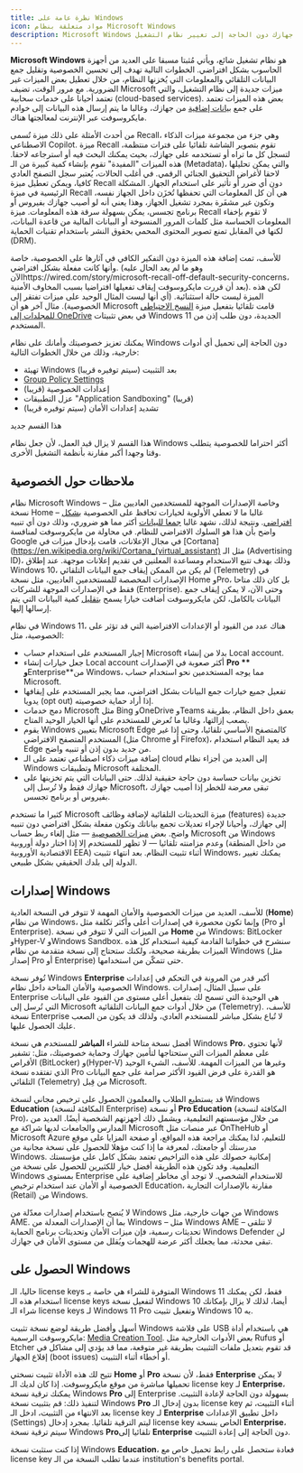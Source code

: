 ```yaml
---
title: نظرة عامة على Windows
icon: مواد متعلقة بنظام Microsoft Windows
description: Microsoft Windows هو نظام تشغيل شائع، لكنه يفتقر إلى الخصوصية بشكل كبير في إعداداته الافتراضية. يقدم هذا الشرح خطوات لتحسين مستوى الخصوصية في جهازك دون الحاجة إلى تغيير نظام التشغيل.
---
```


**Microsoft Windows** هو نظام تشغيل شائع، ويأتي مُثبتا مسبقا على العديد من أجهزة الحاسوب بشكل افتراضي. الخطوات التالية تهدف إلى تحسين الخصوصية وتقليل جمع البيانات التلقائي والمعلومات التي يُخزنها النظام، من خلال تعطيل بعض الميزات غير الضرورية. مع مرور الوقت، تضيف Microsoft ميزات جديدة إلى نظام التشغيل، والتي تعتمد أحيانا على خدمات سحابية (cloud-based services). بعض هذه الميزات تعتمد على جمع [بيانات إضافية](https://privacy.microsoft.com/data-collection-windows) من جهازك،
وغالبا ما يتم إرسال هذه البيانات إلى خوادم مايكروسوفت عبر الإنترنت لمعالجتها هناك.

من أحدث الأمثلة على ذلك ميزة تُسمى Recall، وهي جزء من مجموعة ميزات الذكاء الاصطناعي Copilot. ميزة Recall تقوم بتصوير الشاشة تلقائيا على فترات منتظمة، لتسجل كل ما تراه أو تستخدمه على جهازك، بحيث يمكنك البحث فيه أو استرجاعه لاحقا. هذه الميزات "المفيدة" تقوم بإنشاء كمية كبيرة من الـ (Metadata)، والتي يمكن تحليلها لاحقا لأغراض التحقيق الجنائي الرقمي. في أغلب الحالات، يُعتبر سجل التصفح العادي كافيا،
ويمكن تعطيل ميزة Recall دون أي ضرر أو تأثير على استخدام الجهاز. المشكلة الرئيسية في ميزة Recall هي أن كل المعلومات التي تحفظها تُخزَن داخل الجهاز نفسه، وتكون غير مشفَرة بمجرد تشغيل الجهاز، وهذا يعني أنه لو أصيب جهازك بفيروس أو برنامج تجسس، يمكن بسهولة سرقة هذه المعلومات. ميزة Recall لا تقوم بإخفاء المعلومات الحساسة مثل كلمات المرور المنسوخة أو البيانات المالية من قاعدة البيانات، لكنها في المقابل تمنع تصوير المحتوى المحمي بحقوق النشر باستخدام تقنيات الحماية (DRM).

للأسف، تمت إضافة هذه الميزة دون التفكير الكافي في آثارها على الخصوصية، خاصة وأنها كانت مفعلة بشكل افتراضي. (وهو ما لم يعد الحال عليه الآنhttps://wired.com/story/microsoft-recall-off-default-security-concerns، بعد أن قررت مايكروسوفت إيقاف تفعيلها افتراضيا بسبب المخاوف الأمنية). لكن هذه الميزة ليست حالة استثنائية. (أي أنها ليست المثال الوحيد على ميزات تفتقر إلى الخصوصية). مثال آخر هو أن Microsoft قامت تلقائيا بتفعيل ميزة [النسخ الاحتياطي للمجلدات إلى OneDrive](https://neowin.net/news/windows-11-is-now-automatically-enabling-onedrive-folder-backup-without-asking-permission) في بعض تثبيتات Windows 11 الجديدة، دون طلب إذن من المستخدم.

يمكنك تعزيز خصوصيتك وأمانك على نظام Windows دون الحاجة إلى تحميل أي أدوات خارجية، وذلك من خلال الخطوات التالية:

- تهيئة Windows بعد التثبيت (سيتم توفيره قريبا)
- [Group Policy Settings](group-policies.md)
- إعدادات الخصوصية (قريبا)
- عزل التطبيقات "Application Sandboxing" (قريبا)
- تشديد إعدادات الأمان (سيتم توفيره قريبا)

<div class="admonition example" markdown>
<p class="admonition-title">هذا القسم جديد</p>

هذا القسم لا يزال قيد العمل، لأن جعل نظام Windows أكثر احتراما للخصوصية يتطلب وقتا وجهدا أكبر مقارنة بأنظمة التشغيل الأخرى.

</div>

## ملاحظات حول الخصوصية

نظام Microsoft Windows – وخاصة الإصدارات الموجهة للمستخدمين العاديين مثل نسخة Home – غالبا ما لا تعطي الأولوية لخيارات تحافظ على الخصوصية [بشكل افتراضي](https://theguardian.com/technology/2015/jul/31/windows-10-microsoft-faces-criticism-over-privacy-default-settings). ونتيجة لذلك، نشهد غالبا [جمعا للبيانات](https://en.wikipedia.org/wiki/Criticism_of_Microsoft#Telemetry_and_data_collection) أكثر مما هو ضروري، وذلك دون أي تنبيه واضح بأن هذا هو السلوك الافتراضي للنظام. في محاولة من مايكروسوفت لمنافسة Google في مجال الإعلانات،
قامت بإدخال ميزات في [Cortana](https://en.wikipedia.org/wiki/Cortana_(virtual_assistant) مثل الـ (Advertising ID)، وذلك بهدف تتبع الاستخدام ومساعدة المعلنين في تقديم إعلانات موجهة.  عند إطلاق Windows 10، لم يكن من الممكن إيقاف جمع البيانات التلقائي (Telemetry) في الإصدارات المخصصة للمستخدمين العاديين،
مثل نسخة Home وPro، بل كان ذلك متاحا فقط في الإصدارات الموجهة للشركات (Enterprise). وحتى الآن، لا يمكن إيقاف جمع البيانات بالكامل، لكن مايكروسوفت أضافت خيارا يسمح [بتقليل](https://extremetech.com/computing/243079-upcoming-windows-update-reduces-spying-microsoft-still-mum-data-collects) كمية البيانات التي يتم إرسالها إليها.

في نظام Windows 11، هناك عدد من القيود أو الإعدادات الافتراضية التي قد تؤثر على الخصوصية، مثل:

- إجبار المستخدم على استخدام حساب Microsoft بدلا من إنشاء Local account.
- جعل خيارات إنشاء Local account أكثر صعوبة في الإصدارات **Pro \*\* و**Enterprise\*\*من Windows، مما يوجه المستخدمين نحو استخدام حساب Microsoft.
- تفعيل جميع خيارات جمع البيانات بشكل افتراضي، مما يجبر المستخدم على إيقافها يدويا (opt out) إذا أراد حماية خصوصيته.
- دمج خدمات Microsoft مثل Bing وOneDrive وTeams بعمق داخل النظام،
  بطريقة يصعب إزالتها، وغالبا ما تُعرض للمستخدم على أنها الخيار الوحيد المتاح.
- يقوم Windows بتعيين Microsoft Edge كالمتصفح الأساسي تلقائيا،
  وحتى إذا غير المستخدم المتصفح الافتراضي (مثل Chrome أو Firefox)،
  قد يعيد النظام استخدام Edge من جديد بدون إذن أو تنبيه واضح.
- إضافة ميزات ذكاء اصطناعي تعتمد على الـ cloud إلى العديد من أجزاء نظام Windows وتطبيقات Microsoft المختلفة.
- تخزين بيانات حساسة دون حاجة حقيقية لذلك. حتى البيانات التي يتم تخزينها على جهازك فقط ولا تُرسل إلى Microsoft،
  تبقى معرضة للخطر إذا أصيب جهازك بفيروس أو برنامج تجسس.

كثيرا ما تستخدم Microsoft ميزة التحديثات التلقائية لإضافة وظائف (features) جديدة إلى جهازك، وأحيانا لإجراء تعديلات تجمع بياناتك وتكون مفعلة بشكل افتراضي دون تنبيه واضح. بعض [ميزات الخصوصية](https://blogs.windows.com/windows-insider/2023/11/16/previewing-changes-in-windows-to-comply-with-the-digital-markets-act-in-the-european-economic-area) — مثل إلغاء ربط حساب Microsoft من Windows وعدم مزامنته تلقائيا — لا تظهر للمستخدم إلا إذا اختار دولة أوروبية (من داخل المنطقة الاقتصادية الأوروبية EEA) أثناء تثبيت النظام. بعد انتهاء تثبيت Windows، يمكنك تغيير الدولة إلى بلدك الحقيقي بشكل طبيعي.

## إصدارات Windows

للأسف، العديد من ميزات الخصوصية والأمان المهمة لا تتوفر في النسخة العادية (**Home**) من نظام Windows، وإنما تكون محصورة في إصدارات أعلى وأكثر تكلفة مثل (Pro أو Enterprise). من الميزات التي لا تتوفر في نسخة **Home** من Windows:
BitLocker وHyper-V وWindows Sandbox. سنشرح في خطواتنا القادمة كيفية استخدام كل هذه الميزات بطريقة صحيحة،
ولكنك ستحتاج إلى نسخة متقدمة من نظام Windows (مثل إصدار Pro أو Enterprise) حتى تتمكّن من استخدامها.

تُوفر نسخة Windows **Enterprise** أكبر قدر من المرونة في التحكم في إعدادات الخصوصية والأمان المتاحة داخل نظام Windows. على سبيل المثال، إصدارات Enterprise هي الوحيدة التي تسمح لك بتفعيل أعلى مستوى من القيود على البيانات التي تُرسل إلى Microsoft من خلال أدوات جمع البيانات التلقائية (Telemetry). للأسف، نسخة Enterprise لا تُباع بشكل مباشر للمستخدم العادي، ولذلك قد يكون من الصعب عليك الحصول عليها.

أفضل نسخة متاحة للشراء **المباشر** للمستخدم هي نسخة Windows **Pro**،
لأنها تحتوي على معظم الميزات التي ستحتاجها لتأمين جهازك وحماية خصوصيتك، مثل: تشفير الأقراص (BitLocker) و(Hyper-V) وغيرها من الميزات المهمة. للأسف، الشيء الوحيد الذي تفتقده نسخة Pro هو القدرة على فرض القيود الأكثر صرامة على جمع البيانات التلقائي (Telemetry) من قِبل Microsoft.

قد يستطيع الطلاب والمعلمون الحصول على ترخيص مجاني لنسخة Windows **Education** (المكافئة لنسخة Enterprise) أو نسخة **Pro Education** (المكافئة لنسخة Pro)، من خلال مؤسستهم التعليمية، ويشمل ذلك أجهزتهم الشخصية أيضًا. العديد من المدارس والجامعات لديها شراكة مع Microsoft عبر منصات مثل OnTheHub أو Microsoft Azure للتعليم، لذا يمكنك مراجعة هذه المواقع، أو صفحة المزايا على موقع مدرستك أو جامعتك، لمعرفة ما إذا كنت مؤهلا للحصول على نسخة مجانية من Windows. إمكانية حصولك على هذه التراخيص تعتمد بشكل كامل على مؤسستك التعليمية. وقد تكون هذه الطريقة أفضل خيار للكثيرين للحصول على نسخة من Windows بمستوى Enterprise للاستخدام الشخصي. لا توجد أي مخاطر إضافية على الخصوصية أو الأمان عند استخدام ترخيص Education،
مقارنة بالإصدارات التجارية (Retail) من Windows.

لا يُنصح باستخدام إصدارات معدّلة من Windows من جهات خارجية، مثل Windows AME. بما أن الإصدارات المعدلة من Windows – مثل Windows AME – لا تتلقى تحديثات رسمية، فإن ميزات الأمان وتحديثات برنامج الحماية Windows Defender لن تبقى محدثة، مما يجعلك أكثر عرضة للهجمات ويُقلل من مستوى الأمان في جهازك.

## الحصول على Windows

حاليا، الـ license keys المتوفرة للشراء هي خاصة بـ Windows 11 فقط،
لكن يمكنك استخدام هذه الـ license keys لتفعيل نسخة Windows 10 أيضا،
لذلك لا يزال بإمكانك شراء الـ license keys لـ Windows 11 Pro وتفعيل تثبيت Windows 10 به.

أسهل وأفضل طريقة لوضع نسخة تثبيت Windows على فلاشة USB
هي باستخدام أداة مايكروسوفت الرسمية:
[Media Creation Tool](https://microsoft.com/software-download/windows11). بعض الأدوات الخارجية مثل Rufus أو Etcher قد تقوم بتعديل ملفات التثبيت بطريقة غير متوقعة، مما قد يؤدي إلى مشاكل في إقلاع الجهاز (boot issues) أو أخطاء أثناء التثبيت.

تتيح لك هذه الأداة تثبيت نسختي **Home** أو **Pro** فقط،
لأن نسخة **Enterprise** لا يمكن تحميلها مباشرة من موقع مايكروسوفت. إذا كان لديك الـ license key لـ **Enterprise**، يمكنك ترقية نسخة Windows **Pro** إلى Enterprise بسهولة دون الحاجة لإعادة التثبيت. لتنفيذ ذلك: قم بتثبيت نسخة Windows **Pro** بدون إدخال الـ license key أثناء التثبيت،
ثم بعد الانتهاء من التثبيت، ادخل الـ license key لـ **Enterprise** داخل تطبيق الإعدادات (Settings) ليتم الترقية تلقائيا. بمجرد إدخال license key الخاص بنسخة **Enterprise**،
سيتم ترقية نسخة Windows **Pro**تلقائيا إلى **Enterprise** دون الحاجة إلى إعادة التثبيت.

إذا كنت ستثبت نسخة Windows **Education**، فعادة ستحصل على رابط تحميل خاص مع license key عندما تطلب النسخة من الـ institution's benefits portal.
